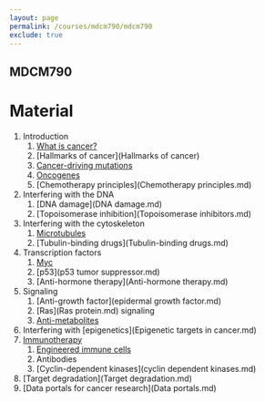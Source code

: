 ```yaml
---
layout: page
permalink: /courses/mdcm790/mdcm790
exclude: true
---
```


## MDCM790

# Material

1. Introduction
    1. [What is cancer?](What_is_cancer.md)
    2. [Hallmarks of cancer](Hallmarks of cancer)
    3. [Cancer-driving mutations](mutations)
    4. [Oncogenes](oncogenes)
    5. [Chemotherapy principles](Chemotherapy principles.md)
2. Interfering with the DNA
    1. [DNA damage](DNA damage.md)
    2. [Topoisomerase inhibition](Topoisomerase inhibitors.md)
3. Interfering with the cytoskeleton
    1. [Microtubules](Microtubules.md)
    2. [Tubulin-binding drugs](Tubulin-binding drugs.md)
4. Transcription factors
    1. [Myc](Myc.md)
    2. [p53](p53 tumor suppressor.md)
    3. [Anti-hormone therapy](Anti-hormone therapy.md)
5. Signaling
    1. [Anti-growth factor](epidermal growth factor.md)
    2. [Ras](Ras protein.md) signaling
    3. [Anti-metabolites](Antimetabolites.md)
6. Interfering with [epigenetics](Epigenetic targets in cancer.md)
7. [Immunotherapy](Immunotherapy.md)
    1. [Engineered immune cells](CAR-T.md)
    2. Antibodies
    3. [Cyclin-dependent kinases](cyclin dependent kinases.md)
8. [Target degradation](Target degradation.md)
9. [Data portals for cancer research](Data portals.md)
